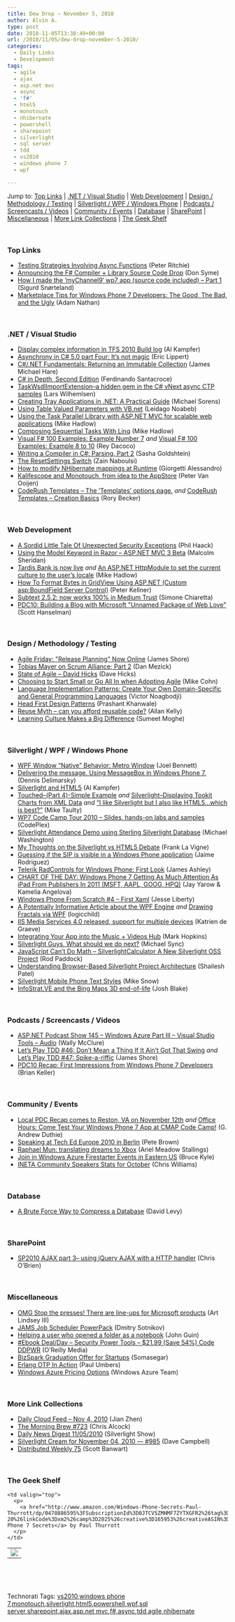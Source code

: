 ```yaml
---
title: Dew Drop – November 5, 2010
author: Alvin A.
type: post
date: 2010-11-05T13:38:49+00:00
url: /2010/11/05/dew-drop-november-5-2010/
categories:
  - Daily Links
  - Development
tags:
  - agile
  - ajax
  - asp.net mvc
  - async
  - 'f#'
  - html5
  - monotouch
  - nhibernate
  - powershell
  - sharepoint
  - silverlight
  - sql server
  - tdd
  - vs2010
  - windows phone 7
  - wpf

---
```

Jump to: [Top Links][1] | [.NET / Visual Studio][2] | [Web Development][3] | [Design / Methodology / Testing][4] | [Silverlight / WPF / Windows Phone][5] | [Podcasts / Screencasts / Videos][6] | [Community / Events][7] | [Database][8] | [SharePoint][9] | [Miscellaneous][10] | [More Link Collections][11] | [The Geek Shelf][12] 

&#160;

### <a name="top"></a>Top Links

  * [Testing Strategies Involving Async Functions][13] (Peter Ritchie)
  * <a href="http://blogs.msdn.com/b/dsyme/archive/2010/11/04/announcing-the-f-compiler-library-source-code-drop.aspx?wa=wsignin1.0" target="_blank">Announcing the F# Compiler + Library Source Code Drop</a> (Don Syme)
  * <a href="http://sigurdsnorteland.wordpress.com/2010/11/04/mychannel9-upgraded-and-released-on-codeplex/" target="_blank">How I made the ‘myChannel9′ wp7 app (source code included) – Part 1</a> (Sigurd Snørteland)
  * [Marketplace Tips for Windows Phone 7 Developers: The Good, The Bad, and the Ugly][14] (Adam Nathan)

&#160;

### <a name="dotnet"></a>.NET / Visual Studio

  * [Display complex information in TFS 2010 Build log][15] (Al Kampfer)
  * [Asynchrony in C# 5.0 part Four: It&#8217;s not magic][16] (Eric Lippert)
  * [C#/.NET Fundamentals: Returning an Immutable Collection][17] (James Michael Hare)
  * [C# in Depth, Second Edition][18] (Ferdinando Santacroce)
  * [TaskWsdlImportExtension–a hidden gem in the C# vNext async CTP samples][19] (Lars Wilhemlsen)
  * [Creating Tray Applications in .NET: A Practical Guide][20] (Michael Sorens)
  * [Using Table Valued Parameters with VB.net][21] (Leidago Noabeb)
  * [Using the Task Parallel Library with ASP.NET MVC for scalable web applications][22] (Mike Hadlow)
  * [Composing Sequential Tasks With Linq][23] (Mike Hadlow)
  * [Visual F# 100 Examples: Example Number 7][24] _and_ [Visual F# 100 Examples: Example 8 to 10][25] (Rey Dacoco)
  * [Writing a Compiler in C#: Parsing, Part 2][26] (Sasha Goldshtein)
  * [The ResetSettings Switch][27] (Zain Naboulsi)
  * [How to modify NHibernate mappings at Runtime][28] (Giorgetti Alessandro)
  * [Kalifescope and Monotouch, from idea to the AppStore][29] (Peter Van Ooijen)
  * [CodeRush Templates &#8211; The ‘Templates’ options page.][30] _and_ [CodeRush Templates – Creation Basics][31] (Rory Becker)

&#160;

### <a name="web"></a>Web Development

  * [A Sordid Little Tale Of Unexpected Security Exceptions][32] (Phil Haack)
  * [Using the Model Keyword in Razor &#8211; ASP.NET MVC 3 Beta][33] (Malcolm Sheridan)
  * [Tardis Bank is now live][34] _and_ [An ASP.NET HttpModule to set the current culture to the user’s locale][35] (Mike Hadlow)
  * [How To Format Bytes in GridView Using ASP.NET (Custom asp:BoundField Server Control)][36] (Peter Kellner)
  * [Subtext 2.5.2: now works 100% in Medium Trust][37] (Simone Chiaretta)
  * [PDC10: Building a Blog with Microsoft "Unnamed Package of Web Love"][38] (Scott Hanselman)

&#160;

### <a name="design"></a>Design / Methodology / Testing

  * [Agile Friday: "Release Planning" Now Online][39] (James Shore)
  * [Tobias Mayer on Scrum Alliance; Part 2][40] (Dan Mezick)
  * [State of Agile – David Hicks][41] (Dave Hicks)
  * [Choosing to Start Small or Go All In when Adopting Agile][42] (Mike Cohn)
  * [Language Implementation Patterns: Create Your Own Domain-Specific and General Programming Languages][43] (Victor Noagbodji)
  * [Head First Design Patterns][44] (Prashant Khanwale)
  * [Reuse Myth &#8211; can you afford reusable code?][45] (Allan Kelly)
  * [Learning Culture Makes a Big Difference][46] (Sumeet Moghe)

&#160;

### <a name="silverlight"></a>Silverlight / WPF / Windows Phone

  * [WPF Window “Native” Behavior: Metro Window][47] (Joel Bennett)
  * [Delivering the message. Using MessageBox in Windows Phone 7.][48] (Dennis Delimarsky)
  * [Silverlight and HTML5][49] (Al Kampfer)
  * [Touched–(Part 4)-Simple Example][50] _and_ [Silverlight–Displaying Tookit Charts from XML Data][51] _and_ [“I like Silverlight but I also like HTML5…which is best?”][52] (Mike Taulty)
  * <a href="http://wp7codecamp2010.codeplex.com/releases/view/55030" target="_blank">WP7 Code Camp Tour 2010 &#8211; Slides, hands-on labs and samples</a> (CodePlex)
  * [Silverlight Attendance Demo using Sterling Silverlight Database][53] (Michael Washington)
  * [My Thoughts on the Silverlight vs HTML5 Debate][54] (Frank La Vigne)
  * [Guessing if the SIP is visible in a Windows Phone application][55] (Jaime Rodriguez)
  * [Telerik RadControls for Windows Phone: First Look][56] (James Ashley)
  * [CHART OF THE DAY: Windows Phone 7 Getting As Much Attention As iPad From Publishers In 2011 (MSFT, AAPL, GOOG, HPQ)][57] (Jay Yarow & Kamelia Angelova)
  * [Windows Phone From Scratch #4 – First Xaml][58] (Jesse Liberty)
  * [A Potentially Informative Article about the WPF Engine][59] _and_ [Drawing Fractals via WPF][60] (logicchild)
  * [IIS Media Services 4.0 released, support for multiple devices][61] (Katrien de Graeve)
  * [Integrating Your App into the Music + Videos Hub][62] (Mark Hopkins)
  * [Silverlight Guys, What should we do next?][63] (Michael Sync)
  * [JavaScript Can&#8217;t Do Math &#8211; SilverlightCalculator A New Silverlight OSS Project][64] (Rod Paddock)
  * [Understanding Browser-Based Silverlight Project Architecture][65] (Shailesh Patel)
  * [Silverlight Mobile Phone Text Styles][66] (Mike Snow)
  * [InfoStrat.VE and the Bing Maps 3D end-of-life][67] (Josh Blake)

&#160;

### <a name="podcasts"></a>Podcasts / Screencasts / Videos

  * [ASP.NET Podcast Show 145 &#8211; Windows Azure Part III &#8211; Visual Studio Tools &#8211; Audio][68] (Wally McClure)
  * [Let&#8217;s Play TDD #46: Don&#8217;t Mean a Thing If It Ain&#8217;t Got That Swing][69] _and_ [Let&#8217;s Play TDD #47: Spike-a-riffic][70] (James Shore)
  * [PDC10 Recap: First Impressions from Windows Phone 7 Developers][71] (Brian Keller)

&#160;

### <a name="events"></a>Community / Events

  * [Local PDC Recap comes to Reston, VA on November 12th][72] _and_&#160;<a href="http://blogs.msdn.com/b/gduthie/archive/2010/11/05/office-hours-come-test-your-windows-phone-7-app-at-cmap-code-camp.aspx" target="_blank">Office Hours: Come Test Your Windows Phone 7 App at CMAP Code Camp!</a> (G. Andrew Duthie)
  * [Speaking at Tech Ed Europe 2010 in Berlin][73] (Pete Brown)
  * [Raphael Mun: translating dreams to Xbox][74] (Ariel Meadow Stallings)
  * [Join in Windows Azure Firestarter Events in Eastern US][75] (Bruce Kyle)
  * [INETA Community Speakers Stats for October][76] (Chris Williams)

&#160;

### <a name="db"></a>Database

  * [A Brute Force Way to Compress a Database][77] (David Levy)

&#160;

### <a name="sp"></a>SharePoint

  * [SP2010 AJAX part 3– using jQuery AJAX with a HTTP handler][78] (Chris O&#8217;Brien)

&#160;

### <a name="misc"></a>Miscellaneous

  * [OMG Stop the presses! There are line-ups for Microsoft products][79] (Art Lindsey III)
  * [JAMS Job Scheduler PowerPack][80] (Dmitry Sotnikov)
  * [Helping a user who opened a folder as a notebook][81] (John Guin)
  * [#Ebook Deal/Day &#8211; Security Power Tools &#8211; $21.99 (Save 54%) Code DDPWR][82] (O&#8217;Reilly Media)
  * [BizSpark Graduation Offer for Startups][83] (Somasegar)
  * [Erlang OTP In Action][84] (Paul Umbers)
  * [Windows Azure Pricing Options][85] (Windows Azure Team)

&#160;

### <a name="links"></a>More Link Collections

  * [Daily Cloud Feed &#8211; Nov 4, 2010][86] (Jian Zhen)
  * [The Morning Brew #723][87] (Chris Alcock)
  * [Daily News Digest 11/05/2010][88] (Silverlight Show)
  * [Silverlight Cream for November 04, 2010 &#8212; #985][89] (Dave Campbell)
  * <a href="http://feedproxy.google.com/~r/roguetechnology/~3/LMMNdgU697Q/" target="_blank">Distributed Weekly 75</a> (Scott Banwart)

&#160;

### <a name="shelf"></a>The Geek Shelf

<table border="0" cellspacing="0" cellpadding="0">
  <tr>
    <td>
      <img data-recalc-dims="1" decoding="async" src="https://i0.wp.com/ecx.images-amazon.com/images/I/51jWityOfwL._SL160_.jpg?w=660" />
    </td>
    
    <td valign="top">
      <p>
        <a href="http://www.amazon.com/Windows-Phone-Secrets-Paul-Thurrott/dp/0470886595%3FSubscriptionId%3D0JTCV5ZMHMF7ZYTXGFR2%26tag%3Dbrdicr-20%26linkCode%3Dxm2%26camp%3D2025%26creative%3D165953%26creativeASIN%3D0470886595">Windows Phone 7 Secrets</a> by Paul Thurrott
      </p>
    </td>
  </tr>
</table>

&#160;

<div style="padding-bottom: 0px; margin: 0px; padding-left: 0px; padding-right: 0px; display: inline; float: none; padding-top: 0px" id="scid:C16BAC14-9A3D-4c50-9394-FBFEF7A93539:6b4b19a8-5883-4c56-80ec-045f280811a3" class="wlWriterEditableSmartContent">
  <!--dotnetkickit-->
</div>

&#160;

<div style="padding-bottom: 0px; margin: 0px; padding-left: 0px; padding-right: 0px; display: inline; float: none; padding-top: 0px" id="scid:0767317B-992E-4b12-91E0-4F059A8CECA8:731ec508-53d0-4796-957f-0caecee76189" class="wlWriterEditableSmartContent">
  Technorati Tags: <a href="http://technorati.com/tags/vs2010" rel="tag">vs2010</a>,<a href="http://technorati.com/tags/windows+phone+7" rel="tag">windows phone 7</a>,<a href="http://technorati.com/tags/monotouch" rel="tag">monotouch</a>,<a href="http://technorati.com/tags/silverlight" rel="tag">silverlight</a>,<a href="http://technorati.com/tags/html5" rel="tag">html5</a>,<a href="http://technorati.com/tags/powershell" rel="tag">powershell</a>,<a href="http://technorati.com/tags/wpf" rel="tag">wpf</a>,<a href="http://technorati.com/tags/sql+server" rel="tag">sql server</a>,<a href="http://technorati.com/tags/sharepoint" rel="tag">sharepoint</a>,<a href="http://technorati.com/tags/ajax" rel="tag">ajax</a>,<a href="http://technorati.com/tags/asp.net+mvc" rel="tag">asp.net mvc</a>,<a href="http://technorati.com/tags/f%23" rel="tag">f#</a>,<a href="http://technorati.com/tags/async" rel="tag">async</a>,<a href="http://technorati.com/tags/tdd" rel="tag">tdd</a>,<a href="http://technorati.com/tags/agile" rel="tag">agile</a>,<a href="http://technorati.com/tags/nhibernate" rel="tag">nhibernate</a>
</div>

 [1]: https://morningdew-bpc6g3a0fgaxdxcu.eastus2-01.azurewebsites.net/#top
 [2]: https://morningdew-bpc6g3a0fgaxdxcu.eastus2-01.azurewebsites.net/#dotnet
 [3]: https://morningdew-bpc6g3a0fgaxdxcu.eastus2-01.azurewebsites.net/#web
 [4]: https://morningdew-bpc6g3a0fgaxdxcu.eastus2-01.azurewebsites.net/#design
 [5]: https://morningdew-bpc6g3a0fgaxdxcu.eastus2-01.azurewebsites.net/#silverlight
 [6]: https://morningdew-bpc6g3a0fgaxdxcu.eastus2-01.azurewebsites.net/#podcasts
 [7]: https://morningdew-bpc6g3a0fgaxdxcu.eastus2-01.azurewebsites.net/#events
 [8]: https://morningdew-bpc6g3a0fgaxdxcu.eastus2-01.azurewebsites.net/#db
 [9]: https://morningdew-bpc6g3a0fgaxdxcu.eastus2-01.azurewebsites.net/#sp
 [10]: https://morningdew-bpc6g3a0fgaxdxcu.eastus2-01.azurewebsites.net/#misc
 [11]: https://morningdew-bpc6g3a0fgaxdxcu.eastus2-01.azurewebsites.net/#links
 [12]: https://morningdew-bpc6g3a0fgaxdxcu.eastus2-01.azurewebsites.net/#shelf
 [13]: http://feedproxy.google.com/~r/PeterRitchiesMvpBlog/~3/3-4XHZUGnQM/testing-strategies-involving-async-functions.aspx
 [14]: http://blog.adamnathan.net/2010/11/04/MarketplaceTipsForWindowsPhone7DevelopersTheGoodTheBadAndTheUgly.aspx
 [15]: http://feedproxy.google.com/~r/AlkampferEng/~3/XkqPYqLxj68/
 [16]: http://blogs.msdn.com/b/ericlippert/archive/2010/11/04/asynchrony-in-c-5-0-part-four-it-s-not-magic.aspx
 [17]: http://geekswithblogs.net/BlackRabbitCoder/archive/2010/11/04/c.net-fundamentals-returning-an-immutable-collection.aspx
 [18]: http://feeds.dzone.com/~r/zones/books/~3/0FxDirHyKxw/c-depht-2nd-ed
 [19]: http://www.larswilhelmsen.com/2010/11/05/taskwsdlimportextensiona-hidden-gem-in-the-c-vnext-async-ctp-samples/
 [20]: http://www.simple-talk.com/dotnet/.net-framework/creating-tray-applications-in-.net-a-practical-guide/
 [21]: http://www.simple-talk.com/dotnet/.net-framework/using-table-valued-parameters-with-vb.net/
 [22]: http://feedproxy.google.com/~r/CodeRant/~3/YfhAtBmnBaM/using-task-parallel-library-with-aspnet.html
 [23]: http://feedproxy.google.com/~r/CodeRant/~3/fTbmrchBJlc/composing-sequential-tasks-with-linq.html
 [24]: http://www.aprogguide.co.cc/2010/11/visual-f-100-examples-example-number-7.html
 [25]: http://www.aprogguide.co.cc/2010/11/visual-f-100-examples-example-8-to-10.html
 [26]: http://blogs.microsoft.co.il/blogs/sasha/archive/2010/11/04/writing-a-compiler-in-c-parsing-part-2.aspx
 [27]: http://feedproxy.google.com/~r/zainnab/~3/KF7Pssh-EEM/the-resetsettings-switch-vstipenv0047.aspx
 [28]: http://feedproxy.google.com/~r/PrimordialCode/~3/zyXhV4YjOy0/modify-nhibernate-mappings-runtime
 [29]: http://codebetter.com/blogs/peter.van.ooijen/archive/2010/11/05/kalifescope-and-monotouch-from-idea-to-the-appstore.aspx
 [30]: http://community.devexpress.com/blogs/rorybecker/archive/2010/11/04/coderush-templates-the-templates-options-page.aspx
 [31]: http://community.devexpress.com/blogs/rorybecker/archive/2010/11/05/coderush-templates-creation-basics.aspx
 [32]: http://feeds.haacked.com/~r/haacked/~3/c8JWJyPF4ec/assembly-location-and-medium-trust.aspx
 [33]: http://feedproxy.google.com/~r/netCurryRecentArticles/~3/pG_3wYl81Io/ShowArticle.aspx
 [34]: http://feedproxy.google.com/~r/CodeRant/~3/7HVK_9B1Aqc/tardis-bank-is-now-live.html
 [35]: http://feedproxy.google.com/~r/CodeRant/~3/dLIN1EDk_Oc/aspnet-httpmodule-to-set-current.html
 [36]: http://feedproxy.google.com/~r/Peterkellnernet/~3/1zakIOZu2Dg/
 [37]: http://feedproxy.google.com/~r/Codeclimber/~3/Pb7M0fMH6io/Subtext-2-5-2-now-works-100-in-Medium-Trust.aspx
 [38]: http://feedproxy.google.com/~r/ScottHanselman/~3/rgZtoX686f8/PDC10BuildingABlogWithMicrosoftUnnamedPackageOfWebLove.aspx
 [39]: http://jamesshore.com/Blog/Agile-Friday-Release-Planning-Now-Online.html
 [40]: http://www.infoq.com/news/2010/11/tobias-part2
 [41]: http://feedproxy.google.com/~r/agilescout/~3/ihlSlpVua9c/
 [42]: http://feeds.dzone.com/~r/zones/agile/~3/4mVaCFaWKM0/agile-adoption-go-big-or-start-small
 [43]: http://feeds.dzone.com/~r/zones/books/~3/SkDN-t141xQ/language-implementation-0
 [44]: http://feeds.dzone.com/~r/zones/books/~3/QjD5GrVc5tg/head-first-design-patterns
 [45]: http://feeds.dzone.com/~r/zones/agile/~3/Skwk1u9u1kg/reuse-myth-can-you-afford
 [46]: http://feedproxy.google.com/~r/blogspot/sawZ/~3/aPOf3fr4tsE/learning-culture-makes-big-difference.html
 [47]: http://huddledmasses.org/wpf-metro-windows/
 [48]: http://feeds.dzone.com/~r/zones/dotnet/~3/8XjEeoAeiIA/delivering-message-using
 [49]: http://feedproxy.google.com/~r/AlkampferEng/~3/hOIttbk5eMg/
 [50]: http://feedproxy.google.com/~r/mtaulty/~3/rfXnbnmDiqQ/touched-part-4-simple-example.aspx
 [51]: http://feedproxy.google.com/~r/mtaulty/~3/UCxBGqDt8YE/silverlight-displaying-tookit-charts-from-xml-data.aspx
 [52]: http://feedproxy.google.com/~r/ubelly/~3/z1WEP9Lg6cM/
 [53]: http://www.codeproject.com/KB/silverlight/SLDatabaseApp.aspx
 [54]: http://franksworld.com/blog/archive/2010/11/05/12185.aspx
 [55]: http://blogs.msdn.com/b/jaimer/archive/2010/11/05/guessing-if-the-sip-is-visible-in-a-windows-phone-application.aspx
 [56]: http://www.imaginativeuniversal.com/blog/post.aspx?id=b125bde2-4aa5-44f3-ad7d-308f568604fe
 [57]: http://feedproxy.google.com/~r/typepad/alleyinsider/silicon_alley_insider/~3/4iDjvM8ABgc/chart-of-the-day-apps-developed-by-publishers-ipad-windows-phone-7-2010-11
 [58]: http://feedproxy.google.com/~r/JesseLiberty-SilverlightGeek/~3/dgQ3rrPilHI/
 [59]: http://www.codeproject.com/KB/WPF/Vector.aspx
 [60]: http://www.codeproject.com/KB/WPF/Fractals.aspx
 [61]: http://blogs.msdn.com/b/katriend/archive/2010/11/05/iis-media-services-4-0-released-support-for-multiple-devices.aspx
 [62]: http://windowsteamblog.com/windows_phone/b/wpdev/archive/2010/11/04/integrating-your-app-into-the-music-videos-hub.aspx
 [63]: http://feedproxy.google.com/~r/MichaelSync/~3/oqxz0BkyJ_Y/silverlight-guys-what-should-we-do-next
 [64]: http://feedproxy.google.com/~r/LosTechies/~3/N1zh247tnpY/javascript-can-t-do-math-silverlightcalculator-a-new-silverlight-oss-project.aspx
 [65]: http://www.simple-talk.com/dotnet/asp.net/understanding-browser-based-silverlight-project-architecture/
 [66]: http://www.michaelsnow.com/2010/11/04/silverlight-mobile-phone-text-styles/
 [67]: http://feedproxy.google.com/~r/DeconstructingTheNUI/~3/6DCEfYw2Hos/infostratve-and-bing-maps-3d-end-of.html
 [68]: http://aspnetpodcast.com/CS11/blogs/asp.net_podcast/archive/2010/11/01/asp-net-podcast-show-145-windows-azure-part-3-with-the-visual-studio-2010-and-azure-1-2-tools.aspx
 [69]: http://jamesshore.com/Blog/Lets-Play/Episode-46.html
 [70]: http://jamesshore.com/Blog/Lets-Play/Episode-47.html
 [71]: http://channel9.msdn.com/Blogs/briankel/PDC10-Recap-First-Impressions-from-Windows-Phone-7-Developers
 [72]: http://blogs.msdn.com/b/gduthie/archive/2010/11/04/local-pdc-recap-comes-to-reston-va-on-november-12th.aspx
 [73]: http://feedproxy.google.com/~r/PeteBrown/~3/b7-xEPPBHxo/speaking-at-tech-ed-europe-2010-in-berlin
 [74]: http://microsoftjobsblog.com/blog/raphael-mun-kinect/
 [75]: http://blogs.msdn.com/b/usisvde/archive/2010/11/05/join-in-windows-azure-firestarter-events-in-eastern-us.aspx
 [76]: http://feedproxy.google.com/~r/ChrisGWilliams/~3/N1rM3Vv1ekQ/142602.aspx
 [77]: http://feedproxy.google.com/~r/AdventuresInSql/~3/AOK4rVtXsMw/
 [78]: http://feedproxy.google.com/~r/ChrisObrien/~3/q3PLPgYc--Y/sp2010-ajax-part-3-using-jquery-ajax.html
 [79]: http://feedproxy.google.com/~r/Winextra/~3/j5TkRQuhw5g/
 [80]: http://dmitrysotnikov.wordpress.com/2010/11/05/jams-job-scheduler-powerpack/
 [81]: http://blogs.msdn.com/b/johnguin/archive/2010/11/04/helping-a-user-who-opened-a-folder-as-a-notebook.aspx
 [82]: http://feeds.oreilly.com/~r/oreilly/news/~3/yTDoiudJUkY/9780596009632
 [83]: http://blogs.msdn.com/b/somasegar/archive/2010/11/04/bizspark-graduation-offer-for-startups.aspx
 [84]: http://feeds.dzone.com/~r/zones/books/~3/c31Fy_EUkFY/erlang-otp-action
 [85]: http://blogs.msdn.com/b/windowsazure/archive/2010/11/04/windows-azure-pricing-options.aspx
 [86]: http://feedproxy.google.com/~r/onsaas/~3/vgKwdtEg9O4/
 [87]: http://feedproxy.google.com/~r/ReflectivePerspective/~3/2A1cBGbBz-E/
 [88]: http://feedproxy.google.com/~r/silverlightshow/~3/4DjR-RrznQ8/Daily-News-Digest-11-05-2010.aspx
 [89]: http://geekswithblogs.net/WynApseTechnicalMusings/archive/2010/11/04/142604.aspx